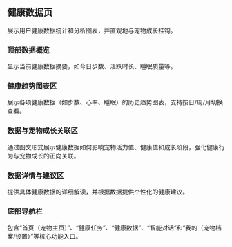 ## 健康数据页
展示用户健康数据统计和分析图表，并直观地与宠物成长挂钩。

### 顶部数据概览
显示当前健康数据摘要，如今日步数、活跃时长、睡眠质量等。
### 健康趋势图表区
展示各项健康数据（如步数、心率、睡眠）的历史趋势图表，支持按日/周/月切换查看。
### 数据与宠物成长关联区
通过图文形式展示健康数据如何影响宠物活力值、健康值和成长阶段，强化健康行为与宠物成长的正向关联。
### 数据详情与建议区
提供具体健康数据的详细解读，并根据数据提供个性化的健康建议。
### 底部导航栏
包含“首页（宠物主页）”、“健康任务”、“健康数据”、“智能对话”和“我的（宠物档案/设置）”等核心功能入口。